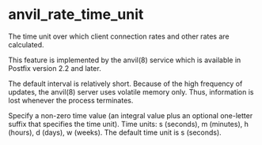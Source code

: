 # anvil_rate_time_unit 


The time unit over which client connection rates and other rates
are calculated.



This feature is implemented by the anvil(8) service which is available
in Postfix version 2.2 and later.



The default interval is relatively short. Because of the high
frequency of updates, the anvil(8) server uses volatile memory
only. Thus, information is lost whenever the process terminates.


 Specify a non-zero time value (an integral value plus an optional
one-letter suffix that specifies the time unit).  Time units: s
(seconds), m (minutes), h (hours), d (days), w (weeks).
The default time unit is s (seconds).  


